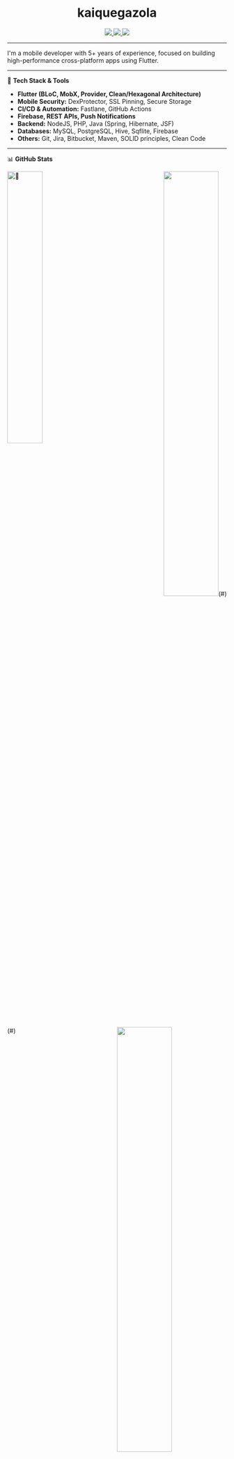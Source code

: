 <h1 align="center">kaiquegazola </h1>

<p align="center">
  <a href="https://www.linkedin.com/in/kaique-gazola/">
    <img src="https://img.shields.io/badge/LinkedIn-kaiquegazola-blue?logo=linkedin&style=flat-square" />
  </a>
  <a href="mailto:kaiquegazola@outlook.com">
    <img src="https://img.shields.io/badge/Email-kaiquegazola@outlook.com-informational?style=flat-square&logo=gmail" />
  </a>
  <a href="https://kaique.dev">
    <img src="https://img.shields.io/badge/Portfolio-kaique.dev-success?style=flat-square&logo=firefox" />
  </a>
</p>

---

I'm a mobile developer with 5+ years of experience, focused on building high-performance cross-platform apps using Flutter.

---

🧰 **Tech Stack & Tools**

- **Flutter (BLoC, MobX, Provider, Clean/Hexagonal Architecture)**
- **Mobile Security:** DexProtector, SSL Pinning, Secure Storage
- **CI/CD & Automation:** Fastlane, GitHub Actions
- **Firebase, REST APIs, Push Notifications**
- **Backend:** NodeJS, PHP, Java (Spring, Hibernate, JSF)
- **Databases:** MySQL, PostgreSQL, Hive, Sqflite, Firebase
- **Others:** Git, Jira, Bitbucket, Maven, SOLID principles, Clean Code

---

📊 **GitHub Stats**

[<img align="left" width="40%" alt="🦑" src="https://raw.githubusercontent.com/gist/kaiquegazola/e0beea62232204bc0c22791a8ec63a62/raw/a54c2fbaef96d912952e72bc7524a89d23ab3358/github-metrics.svg">](#)

<p align="right">
  <img width="50%" src="https://streak-stats.demolab.com?user=kaiquegazola&theme=dark">(#)
</p>
<img align="right" width="50%" src="https://github-readme-activity-graph.vercel.app/graph?username=kaiquegazola&theme=dracula&hide_border=true">(#)

